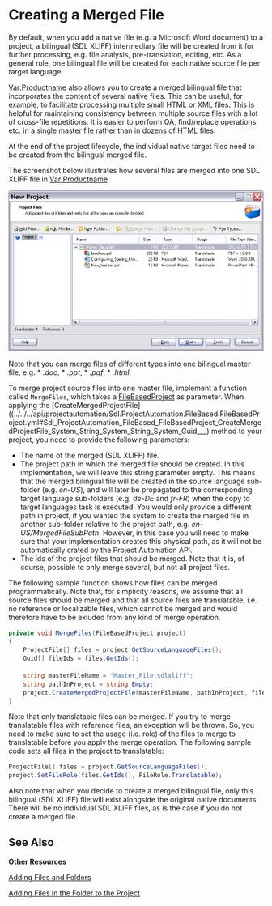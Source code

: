 Creating a Merged File
==

By default, when you add a native file (e.g. a Microsoft Word document) to a project, a bilingual (SDL XLIFF) intermediary file will be created from it for further processing, e.g. file analysis, pre-translation, editing, etc. As a general rule, one bilingual file will be created for each native source file per target language.

<Var:Productname>  also allows you to create a merged bilingual file that incorporates the content of several native files. This can be useful, for example, to facilitate processing multiple small HTML or XML files. This is helpful for maintaining consistency between multiple source files with a lot of cross-file repetitions. It is easier to perform QA, find/replace operations, etc. in a single master file rather than in dozens of HTML files.

At the end of the project lifecycle, the individual native target files need to be created from the bilingual merged file.

The screenshot below illustrates how several files are merged into one SDL XLIFF file in <Var:Productname> 

![MergeFiles](images/MergeFiles.jpg)

Note that you can merge files of different types into one bilingual master file, e.g. * *.doc*, * *.ppt*, * *.pdf*, * *.html*.

To merge project source files into one master file, implement a function called ```MergeFiles```, which takes a [FileBasedProject](../../../api/projectautomation/Sdl.ProjectAutomation.FileBased.FileBasedProject.yml) as parameter. When applying the [CreateMergedProjectFile]((../../../api/projectautomation/Sdl.ProjectAutomation.FileBased.FileBasedProject.yml#Sdl_ProjectAutomation_FileBased_FileBasedProject_CreateMergedProjectFile_System_String_System_String_System_Guid___) method to your project, you need to provide the following parameters:

* The name of the merged (SDL XLIFF) file.
* The project path in which the merged file should be created. In this implementation, we will leave this string parameter empty. This means that the merged bilingual file will be created in the source language sub-folder (e.g. *en-US*), and will later be propagated to the corresponding target language sub-folders (e.g. *de-DE* and *fr-FR*) when the copy to target languages task is executed. You would only provide a different path in project, if you wanted the system to create the merged file in another sub-folder relative to the project path, e.g. *en-US/MergedFileSubPath*. However, in this case you will need to make sure that your implementation creates this physical path, as it will not be automatically crated by the Project Automation API.
* The ids of the project files that should be merged. Note that it is, of course, possible to only merge several, but not all project files.

The following sample function shows how files can be merged programmatically. Note that, for simplicity reasons, we assume that all source files should be merged and that all source files are translatable, i.e. no reference or localizable files, which cannot be merged and would therefore have to be exluded from any kind of merge operation.

```cs
private void MergeFiles(FileBasedProject project)
{
    ProjectFile[] files = project.GetSourceLanguageFiles();
    Guid[] fileIds = files.GetIds();

    string masterFileName = "Master_File.sdlxliff";
    string pathInProject = string.Empty;
    project.CreateMergedProjectFile(masterFileName, pathInProject, fileIds);
}
```

Note that only translatable files can be merged. If you try to merge translatable files with reference files, an exception will be thrown. So, you need to make sure to set the usage (i.e. role) of the files to merge to translatable before you apply the merge operation. The following sample code sets all files in the project to translatable:

```cs
ProjectFile[] files = project.GetSourceLanguageFiles();          
project.SetFileRole(files.GetIds(), FileRole.Translatable);
```

Also note that when you decide to create a merged bilingual file, only this bilingual (SDL XLIFF) file will exist alongside the original native documents. There will be no individual SDL XLIFF files, as is the case if you do not create a merged file.

See Also
--

**Other Resources**

[Adding Files and Folders](adding_files_and_folders.md)

[Adding Files in the Folder to the Project](../\developing_a_sample_app\adding_file_in_the_folder_to_the_project.md)